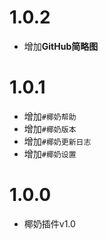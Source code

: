 # 1.0.2

* 增加**GitHub简略图**

# 1.0.1

* 增加`#椰奶帮助`
* 增加`#椰奶版本`
* 增加`#椰奶更新日志`
* 增加`#椰奶设置`
# 1.0.0
* 椰奶插件v1.0
